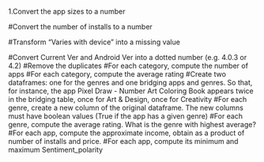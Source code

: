 1.Convert the app sizes to a number

#Convert the number of installs to a number

#Transform “Varies with device” into a missing value

#Convert Current Ver and Android Ver into a dotted number (e.g. 4.0.3 or 4.2)
#Remove the duplicates
#For each category, compute the number of apps
#For each category, compute the average rating
#Create two dataframes: one for the genres and one bridging apps and genres. So that, for instance, the app Pixel Draw - Number Art Coloring Book appears twice in the bridging table, once for Art & Design, once for Creativity
#For each genre, create a new column of the original dataframe. The new columns must have boolean values (True if the app has a given genre)
#For each genre, compute the average rating. What is the genre with highest average?
#For each app, compute the approximate income, obtain as a product of number of installs and price.
#For each app, compute its minimum and maximum Sentiment_polarity
